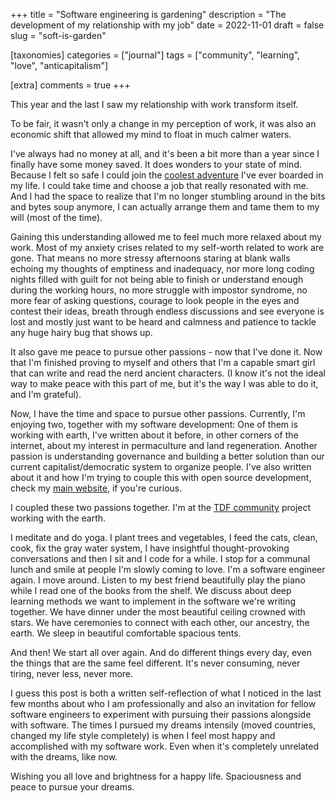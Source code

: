 +++
title = "Software engineering is gardening"
description = "The development of my relationship with my job"
date = 2022-11-01
draft = false
slug = "soft-is-garden"

[taxonomies]
categories = ["journal"]
tags = ["community", "learning", "love", "anticapitalism"]

[extra]
comments = true
+++

This year and the last I saw my relationship with work transform itself.

To be fair, it wasn't only a change in my perception of work, it was also an economic shift that allowed my mind to float in much calmer waters.

I've always had no money at all, and it's been a bit more than a year since I finally have some money saved. It does wonders to your state of mind. Because I felt so safe I could join the [coolest adventure](wireless-hippie.github.io/martian/) I've ever boarded in my life. I could take time and choose a job that really resonated with me. And I had the space to realize that I'm no longer stumbling around in the bits and bytes soup anymore, I can actually arrange them and tame them to my will (most of the time).

Gaining this understanding allowed me to feel much more relaxed about my work. Most of my anxiety crises related to my self-worth related to work are gone. That means no more stressy afternoons staring at blank walls echoing my thoughts of emptiness and inadequacy, nor more long coding nights filled with guilt for not being able to finish or understand enough during the working hours, no more struggle with impostor syndrome, no more fear of asking questions, courage to look people in the eyes and contest their ideas, breath through endless discussions and see everyone is lost and mostly just want to be heard and calmness and patience to tackle any huge hairy bug that shows up.

It also gave me peace to pursue other passions - now that I've done it. Now that I'm finished proving to myself and others that I'm a capable smart girl that can write and read the nerd ancient characters. (I know it's not the ideal way to make peace with this part of me, but it's the way I was able to do it, and I'm grateful).

Now, I have the time and space to pursue other passions. Currently, I'm enjoying two, together with my software development: One of them is working with earth, I've written about it before, in other corners of the internet, about my interest in permaculture and land regeneration. Another passion is understanding governance and building a better solution than our current capitalist/democratic system to organize people. I've also written about it and how I'm trying to couple this with open source development, check my [main website](https://psychonautgirl.space), if you're curious.

I coupled these two passions together. I'm at the [TDF community](traditionaldreamfactory.com) project working with the earth.

I meditate and do yoga.
I plant trees and vegetables, I feed the cats, clean, cook, fix the gray water system, I have insightful thought-provoking conversations and then I sit and I code for a while. I stop for a communal lunch and smile at people I'm slowly coming to love.
I'm a software engineer again.
I move around. Listen to my best friend beautifully play the piano while I read one of the books from the shelf.
We discuss about deep learning methods we want to implement in the software we're writing together.
We have dinner under the most beautiful ceiling crowned with stars.
We have ceremonies to connect with each other, our ancestry, the earth.
We sleep in beautiful comfortable spacious tents.

And then!
We start all over again. And do different things every day, even the things that are the same feel different.
It's never consuming, never tiring, never less, never more.

I guess this post is both a written self-reflection of what I noticed in the last few months about who I am professionally and also an invitation for fellow software engineers to experiment with pursuing their passions alongside with software. The times I pursued my dreams intensily (moved countries, changed my life style completely) is when I feel most happy and accomplished with my software work. Even when it's completely unrelated with the dreams, like now.

Wishing you all love and brightness for a happy life. Spaciousness and peace to pursue your dreams.
